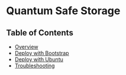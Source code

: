 # Quantum Safe Storage

<h2>Table of Contents</h2>

-  [Overview](./quantum_safe_storage_overview.md)
-  [Deploy with Bootstrap](./quantum_safe_storage_bootstrap.md)
-  [Deploy with Ubuntu](./quantum_safe_storage_ubuntu.md)
-  [Troubleshooting](./quantum_safe_storage_troubleshooting.md)
